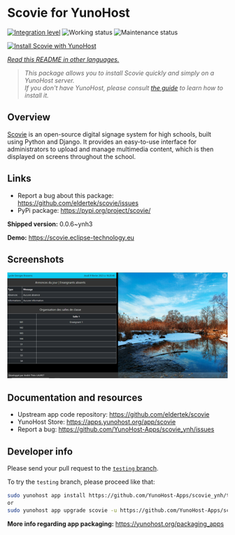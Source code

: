 <!--
N.B.: This README was automatically generated by <https://github.com/YunoHost/apps/tree/master/tools/readme_generator>
It shall NOT be edited by hand.
-->

# Scovie for YunoHost

[![Integration level](https://apps.yunohost.org/badge/integration/scovie)](https://ci-apps.yunohost.org/ci/apps/scovie/)
![Working status](https://apps.yunohost.org/badge/state/scovie)
![Maintenance status](https://apps.yunohost.org/badge/maintained/scovie)

[![Install Scovie with YunoHost](https://install-app.yunohost.org/install-with-yunohost.svg)](https://install-app.yunohost.org/?app=scovie)

*[Read this README in other languages.](./ALL_README.md)*

> *This package allows you to install Scovie quickly and simply on a YunoHost server.*  
> *If you don't have YunoHost, please consult [the guide](https://yunohost.org/install) to learn how to install it.*

## Overview

[Scovie](https://github.com/eldertek/scovie) is an open-source digital signage system for high schools, built using Python and Django.
It provides an easy-to-use interface for administrators to upload and manage multimedia content, which is then displayed on screens throughout the school.

## Links

* Report a bug about this package: <https://github.com/eldertek/scovie/issues>
* PyPi package: <https://pypi.org/project/scovie/>


**Shipped version:** 0.0.6~ynh3

**Demo:** <https://scovie.eclipse-technology.eu>

## Screenshots

![Screenshot of Scovie](./doc/screenshots/all.png)

## Documentation and resources

- Upstream app code repository: <https://github.com/eldertek/scovie>
- YunoHost Store: <https://apps.yunohost.org/app/scovie>
- Report a bug: <https://github.com/YunoHost-Apps/scovie_ynh/issues>

## Developer info

Please send your pull request to the [`testing` branch](https://github.com/YunoHost-Apps/scovie_ynh/tree/testing).

To try the `testing` branch, please proceed like that:

```bash
sudo yunohost app install https://github.com/YunoHost-Apps/scovie_ynh/tree/testing --debug
or
sudo yunohost app upgrade scovie -u https://github.com/YunoHost-Apps/scovie_ynh/tree/testing --debug
```

**More info regarding app packaging:** <https://yunohost.org/packaging_apps>
